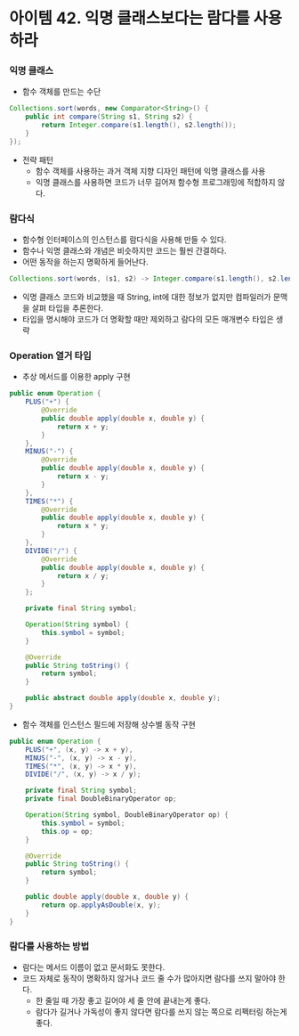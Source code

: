 # 아이템 42. 익명 클래스보다는 람다를 사용하라

### 익명 클래스

- 함수 객체를 만드는 수단

```java
Collections.sort(words, new Comparator<String>() {
    public int compare(String s1, String s2) {
        return Integer.compare(s1.length(), s2.length());
    }
});
```

- 전략 패턴
    - 함수 객체를 사용하는 과거 객체 지향 디자인 패턴에 익명 클래스를 사용
    - 익명 클래스를 사용하면 코드가 너무 길어져 함수형 프로그래밍에 적합하지 않다.
    

### 람다식

- 함수형 인터페이스의 인스턴스를 람다식을 사용해 만들 수 있다.
- 함수나 익명 클래스와 개념은 비슷하지만 코드는 훨씬 간결하다.
- 어떤 동작을 하는지 명확하게 들어난다.

```java
Collections.sort(words, (s1, s2) -> Integer.compare(s1.length(), s2.length()));
```

- 익명 클래스 코드와 비교했을 때 String, int에 대한 정보가 없지만 컴파일러가 문맥을 살펴 타입을 추론한다.
- 타입을 명시해야 코드가 더 명확할 때만 제외하고 람다의 모든 매개변수 타입은 생략

### Operation 열거 타입

- 추상 메서드를 이용한 apply 구현

```java
public enum Operation {
    PLUS("+") {
        @Override
        public double apply(double x, double y) {
            return x + y;
        }
    },
    MINUS("-") {
        @Override
        public double apply(double x, double y) {
            return x - y;
        }
    },
    TIMES("*") {
        @Override
        public double apply(double x, double y) {
            return x * y;
        }
    },
    DIVIDE("/") {
        @Override
        public double apply(double x, double y) {
            return x / y;
        }
    };

    private final String symbol;

    Operation(String symbol) {
        this.symbol = symbol;
    }

    @Override
    public String toString() {
        return symbol;
    }

    public abstract double apply(double x, double y);
}
```

- 함수 객체를 인스턴스 필드에 저장해 상수별 동작 구현

```java
public enum Operation {
    PLUS("+", (x, y) -> x + y),
    MINUS("-", (x, y) -> x - y),
    TIMES("*", (x, y) -> x * y),
    DIVIDE("/", (x, y) -> x / y);

    private final String symbol;
    private final DoubleBinaryOperator op;

    Operation(String symbol, DoubleBinaryOperator op) {
        this.symbol = symbol;
        this.op = op;
    }

    @Override
    public String toString() {
        return symbol;
    }

    public double apply(double x, double y) {
        return op.applyAsDouble(x, y);
    }
}
```

### 람다를 사용하는 방법

- 람다는 메서드 이름이 없고 문서화도 못한다.
- 코드 자체로 동작이 명확하지 않거나 코드 줄 수가 많아지면 람다를 쓰지 말아야 한다.
    - 한 줄일 때 가장 좋고 길어야 세 줄 안에 끝내는게 좋다.
    - 람다가 길거나 가독성이 좋지 않다면 람다를 쓰지 않는 쪽으로 리펙터링 하는게 좋다.